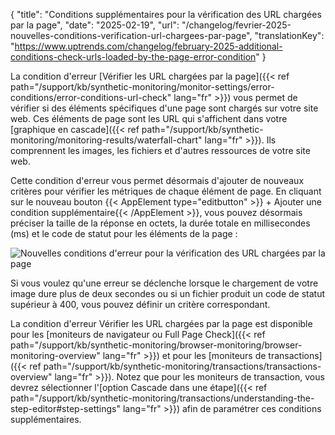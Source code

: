 {
"title": "Conditions supplémentaires pour la vérification des URL chargées par la page",
"date": "2025-02-19",
"url": "/changelog/fevrier-2025-nouvelles-conditions-verification-url-chargees-par-page",
"translationKey": "https://www.uptrends.com/changelog/february-2025-additional-conditions-check-urls-loaded-by-the-page-error-condition"
}

La condition d'erreur [Vérifier les URL chargées par la page]({{< ref path="/support/kb/synthetic-monitoring/monitor-settings/error-conditions/error-conditions-url-check" lang="fr" >}}) vous permet de vérifier si des éléments spécifiques d'une page sont chargés sur votre site web. Ces éléments de page sont les URL qui s'affichent dans votre [graphique en cascade]({{< ref path="/support/kb/synthetic-monitoring/monitoring-results/waterfall-chart" lang="fr" >}}). Ils comprennent les images, les fichiers et d'autres ressources de votre site web.

Cette condition d'erreur vous permet désormais d'ajouter de nouveaux critères pour vérifier les métriques de chaque élément de page. En cliquant sur le nouveau bouton {{< AppElement type="editbutton" >}} + Ajouter une condition supplémentaire{{< /AppElement >}}, vous pouvez désormais préciser la taille de la réponse en octets, la durée totale en millisecondes (ms) et le code de statut pour les éléments de la page :

![Nouvelles conditions d'erreur pour la vérification des URL chargées par la page](/img/content/gif-additional-conditions-check-urls-loaded-by-page.gif)

Si vous voulez qu'une erreur se déclenche lorsque le chargement de votre image dure plus de deux secondes ou si un fichier produit un code de statut supérieur à 400, vous pouvez définir un critère correspondant.

La condition d'erreur Vérifier les URL chargées par la page est disponible pour les [moniteurs de navigateur ou Full Page Check]({{< ref path="/support/kb/synthetic-monitoring/browser-monitoring/browser-monitoring-overview" lang="fr" >}}) et pour les [moniteurs de transactions]({{< ref path="/support/kb/synthetic-monitoring/transactions/transactions-overview" lang="fr" >}}). Notez que pour les moniteurs de transaction, vous devrez sélectionner l'[option Cascade dans une étape]({{< ref path="/support/kb/synthetic-monitoring/transactions/understanding-the-step-editor#step-settings" lang="fr" >}}) afin de paramétrer ces conditions supplémentaires.